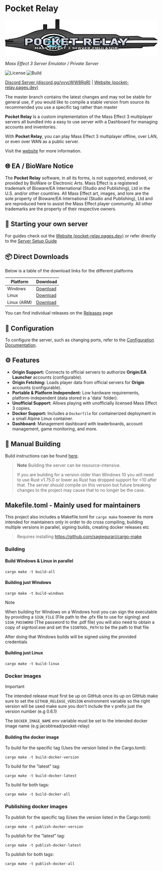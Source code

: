 # Pocket Relay
 
<img src="https://raw.githubusercontent.com/PocketRelay/.github/main/assets/logo-new-text.svg" width="100%" height="120px">


*Mass Effect 3 Server Emulator / Private Server*

![License](https://img.shields.io/github/license/PocketRelay/Server?style=for-the-badge)
![Build](https://img.shields.io/github/actions/workflow/status/PocketRelay/Server/rust.yml?style=for-the-badge)


[Discord Server (discord.gg/yvycWW8RgR)](https://discord.gg/yvycWW8RgR) | [Website (pocket-relay.pages.dev)](https://pocket-relay.pages.dev/)


The master branch contains the latest changes and may not be stable for general use, if you would like to compile a stable version from source its recommended you use a specific tag rather than master

**Pocket Relay** Is a custom implementation of the Mass Effect 3 multiplayer servers all bundled into a easy to use server with a Dashboard for managing accounts and inventories.

With **Pocket Relay**, you can play Mass Effect 3 multiplayer offline, over LAN, or even over WAN as a public server.

Visit the [website](https://pocket-relay.pages.dev/) for more information.


## 🌐 EA / BioWare Notice

The **Pocket Relay** software, in all its forms, is not supported, endorsed, or provided by BioWare or Electronic Arts. Mass Effect is a registered trademark of Bioware/EA International (Studio and Publishing), Ltd in the U.S. and/or other countries. All Mass Effect art, images, and lore are the sole property of Bioware/EA International (Studio and Publishing), Ltd and are reproduced here to assist the Mass Effect player community. All other trademarks are the property of their respective owners.


## 📖 Starting your own server

For guides check out the [Website (pocket-relay.pages.dev)](https://pocket-relay.pages.dev/) or refer directly to 
the [Server Setup Guide](https://pocket-relay.pages.dev/guide/server/)

## 📦 Direct Downloads

Below is a table of the download links for the different platforms

| Platform     | Download                                                                                                        |
| ------------ | --------------------------------------------------------------------------------------------------------------- |
| Windows      | [Download](https://github.com/PocketRelay/Server/releases/latest/download/pocket-relay-x86_64-windows-msvc.exe) |
| Linux        | [Download](https://github.com/PocketRelay/Server/releases/latest/download/pocket-relay-x86_64-linux-musl)       |
| Linux  (ARM) | [Download](https://github.com/PocketRelay/Server/releases/latest/download/pocket-relay-aarch64-linux-musl)       |

You can find individual releases on the [Releases](https://github.com/PocketRelay/Server/releases) page


## 🔧 Configuration

To configure the server, such as changing ports, refer to the [Configuration Documentation](https://pocket-relay.pages.dev/guide/config/).

## ⚙️ Features

- **Origin Support:** Connects to official servers to authorize **Origin**/**EA Launcher** accounts (configurable).
- **Origin Fetching:** Loads player data from official servers for **Origin** accounts (configurable).
- **Portable & Platform Independent:** Low hardware requirements, platform-independent (data stored in a 'data' folder).
- **Unofficial Support:** Allows playing with unofficially licensed Mass Effect 3 copies.
- **Docker Support:** Includes a `Dockerfile` for containerized deployment in a small Alpine Linux container.
- **Dashboard:** Management dashboard with leaderboards, account management, game monitoring, and more.


## 🚀 Manual Building

Build instructions can be found [here](https://pocket-relay.pages.dev/docs/server/manual-building).

> **Note**
> Building the server can be resource-intensive.
>
> If you are building for a version older than Windows 10 you will need to use Rust v1.75.0 or lower as 
> Rust has dropped support for <10 after that. The server should compile on this version but future breaking
> changes to the project may cause that to no longer be the case.

## Makefile.toml - Mainly used for maintainers 

This project also includes a Makefile.toml for `cargo make` however its more intended for maintainers only in order to do cross compiling, building multiple versions in parallel, signing builds, creating docker releases etc

> Requires installing https://github.com/sagiegurari/cargo-make

### Building

#### Build Windows & Linux in parallel

```shell
cargo make -t build-all
```
#### Building just Windows

```shell
cargo make -t build-windows
```

> [!NOTE]
> When building for Windows on a Windows host you can sign the executable by providing a `SIGN_FILE` (File path to the .pfx file to use for signing) and `SIGN_PASSWORD` (The password to the .pdf file) you will also need to obtain a copy of signtool.exe and set the `SIGNTOOL_PATH` to be the path to that file
>
> After doing that Windows builds will be signed using the provided credentials

#### Building just Linux

```shell
cargo make -t build-linux
```

### Docker images

> [!IMPORTANT]
> The intended release must first be up on GitHub once its up on GitHub make sure to set the `GITHUB_RELEASE_VERSION` environment variable so the right version will be used make sure you don't include the v prefix just the version number (e.g 0.6.1)
>
> The `DOCKER_IMAGE_NAME` env variable must be set to the intended docker image name (e.g jacobtread/pocket-relay)

#### Building the docker image

To build for the specific tag (Uses the version listed in the Cargo.toml):

```shell
cargo make -t build-docker-version
```

To build for the "latest" tag:

```shell
cargo make -t build-docker-latest
```

To build for both tags:

```shell
cargo make -t build-docker-all
```

### Publishing docker images

To publish for the specific tag (Uses the version listed in the Cargo.toml):

```shell
cargo make -t publish-docker-version
```

To publish for the "latest" tag:

```shell
cargo make -t publish-docker-latest
```

To publish for both tags:

```shell
cargo make -t publish-docker-all
```
